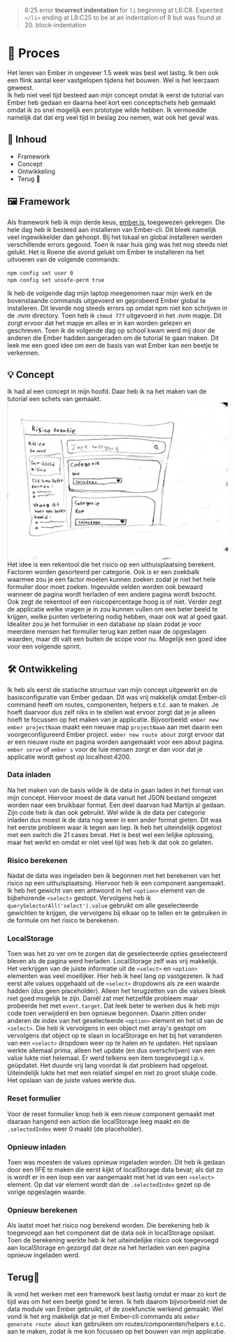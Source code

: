 > 8:25  error  **Incorrect indentation** for `li` beginning at L6:C8. Expected `</li>` ending at L8:C25 to be at an indentation of 8 but was found at 20.  block-indentation

# 📓 Proces
Het leren van Ember in ongeveer 1.5 week was best wel lastig. Ik ben ook een flink aantal keer vastgelopen tijdens het bouwen. Wel is het leerzaam geweest.  
Ik heb niet veel tijd besteed aan mijn concept omdat ik eerst de tutorial van Ember heb gedaan en daarna heel kort een conceptschets heb gemaakt omdat ik zo snel mogelijk een prototype wilde hebben. Ik vermoedde namelijk dat dat erg veel tijd in beslag zou nemen, wat ook het geval was.

## 📃 Inhoud
* Framework
* Concept
* Ontwikkeling
* Terug 🥫

## 🖼️ Framework
Als framework heb ik mijn derde keus, [ember.js](https://www.emberjs.com/), toegewezen gekregen. Die hele dag heb ik besteed aan installeren van Ember-cli. Dit bleek namelijk veel ingewikkelder dan gehoopt. Bij het lokaal en global installeren werden verschillende errors gegooid. Toen ik naar huis ging was het nog steeds niet gelukt.
Het is Roene die avond gelukt om Ember te installeren na het uitvoeren van de volgende commands:
```
npm config set user 0
npm config set unsafe-perm true
```
Ik heb de volgende dag mijn laptop meegenomen naar mijn werk en de bovenstaande commands uitgevoerd en geprobeerd Ember global te installeren. Dit leverde nog steeds errors op omdat npm niet kon schrijven in de .nvm directory. Toen heb ik `chmod 777` uitgevoerd in het .nvm mapje. Dit zorgt ervoor dat het mapje en alles er in kan worden gelezen en geschreven.
Toen ik de volgende dag op school kwam werd mij door de anderen die Ember hadden aangeraden om de tutorial te gaan maken. Dit leek me een goed idee om een de basis van wat Ember kan een beetje te verkennen.

## 💡 Concept
Ik had al een concept in mijn hoofd. Daar heb ik na het maken van de tutorial een schets van gemaakt.
![Conceptschets](conceptschets.jpg)
Het idee is een rekentool die het risico op een uithuisplaatsing berekent. Factoren worden gesorteerd per categorie. Ook is er een zoekbalk waarmee zou je een factor moeten kunnen zoeken zodat je niet het hele formulier door moet zoeken. Ingevulde velden worden ook bewaard wanneer de pagina wordt herladen of een andere pagina wordt bezocht. Ook zegt de rekentool of een risicopercentage hoog is of niet.
Verder zegt de applicatie welke vragen je in zou kunnen vullen om een beter beeld te krijgen, welke punten verbetering nodig hebben, maar ook wat al goed gaat.
Idealiter zou je het formulier in een database op slaan zodat je voor meerdere mensen het formulier terug kan zetten naar de opgeslagen waarden, maar dit valt een buiten de scope voor nu. Mogelijk een goed idee voor een volgende sprint.

## 🛠️ Ontwikkeling
Ik heb als eerst de statische structuur van mijn concept uitgewerkt en de basisconfiguratie van Ember gedaan. Dit was vrij makkelijk omdat Ember-cli command heeft om routes, componenten, helpers e.t.c. aan te maken. Je hoeft daarvoor dus zelf niks in te stellen wat ervoor zorgt dat je je alleen hoeft te focussen op het maken van je applicatie.
Bijvoorbeeld: `ember new ember projectNaam` maakt een nieuwe map `projectNaam` aan met daarin een voorgeconfigureerd Ember project. `ember new route about` zorgt ervoor dat er een nieuwe route en pagina worden aangemaakt voor een about pagina. `ember serve` of `ember s` voor de luie mensen zorgt er dan voor dat je applicatie wordt gehost op localhost:4200.  

### Data inladen
Na het maken van de basis wilde ik de data in gaan laden in het format van mijn concept. Hiervoor moest de data vanuit het JSON bestand omgezet worden naar een bruikbaar format. Een deel daarvan had Martijn al gedaan. Zijn code heb ik dan ook gebruikt. Wel wilde ik de data per categorie inladen dus moest ik de data nog weer in een ander format gieten. Dit was het eerste probleem waar ik tegen aan liep.
Ik heb het uiteindelijk opgelost met een switch die 21 cases bevat. Het is best wel een lelijke oplossing, maar het werkt en omdat er niet veel tijd was heb ik dat ook zo gelaten.

### Risico berekenen
Nadat de data was ingeladen ben ik begonnen met het berekenen van het risico op een uithuisplaatsing. Hiervoor heb ik een component aangemaakt. Ik heb het gewicht van een antwoord in het `<option>` element van de bijbehorende `<select>` gestopt. Vervolgens heb ik `querySelectorAll('select').value` gebruikt om alle geselecteerde gewichten te krijgen, die vervolgens bij elkaar op te tellen en te gebruiken in de formule om het risico te berekenen.

### LocalStorage
Toen was het zo ver om te zorgen dat de geselecteerde opties geselecteerd bleven als de pagina werd herladen. LocalStorage zelf was vrij makkelijk. Het verkrijgen van de juiste informatie uit de `<select>` en `<option>` elementen was veel moeilijker. Hier heb ik heel lang op vastgezeten. 
Ik had eerst alle values opgehaald uit de `<select>` dropdowns als ze een waarde hadden (dus geen placeholder). Alleen het terugzetten van die values bleek niet goed mogelijk te zijn.
Daniël zat met hetzelfde probleem maar probeerde het met `event.target`. Dat leek beter te werken dus ik heb mijn code toen verwijderd en ben opnieuw begonnen. Daarin zitten onder anderen de index van het geselecteerde `<option>` element en het id van de `<select>`. Die heb ik vervolgens in een object met array's gestopt om vervolgens dat object op te slaan in localStorage en het bij het veranderen van een `<select>` dropdown weer op te halen en te updaten.
Het opslaan werkte allemaal prima, alleen het update (en dus overschrijven) van een value lukte niet helemaal. Er werd telkens een item toegevoegd i.p.v. geüpdatet. Het duurde vrij lang voordat ik dat probleem had opgelost. Uiteindelijk lukte het met een relatief simpel en niet zo groot stukje code. Het opslaan van de juiste values werkte dus.

### Reset formulier
Voor de reset formulier knop heb ik een nieuw component gemaakt met daaraan hangend een action die localStorage leeg maakt en de `.selectedIndex` weer 0 maakt (de placeholder). 

### Opnieuw inladen
Toen was moesten de values opnieuw ingeladen worden. Dit heb ik gedaan door een IIFE te maken die eerst kijkt of localStorage data bevat; als dat zo is wordt er in een loop een var aangemaakt met het id van een `<select>` element. Op dat var element wordt dan de `.selectedIndex` gezet op de vorige opgeslagen waarde. 

### Opnieuw berekenen
Als laatst moet het risico nog berekend worden. Die berekening heb ik toegevoegd aan het component dat de data ook in localStorage opslaat. Toen de berekening werkte heb ik het uiteindelijke risico ook toegevoegd aan localStorage en gezorgd dat deze na het herladen van een pagina opnieuw ingeladen werd.

## Terug🥫
Ik vond het werken met een framework best lastig omdat er maar zo kort de tijd was om het een beetje goed te leren. Ik heb daarom bijvoorbeeld niet de data module van Ember gebruikt, of de zoekfunctie werkend gemaakt.
Wel vond ik het erg makkelijk dat je met Ember-cli commands als `ember generate route about` kan gebruiken om routes/componenten/helpers e.t.c. aan te maken, zodat ik me kon focussen op het bouwen van mijn applicatie.
